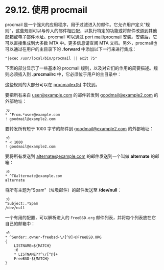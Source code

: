 # 29.12. 使用 procmail

procmail 是一个强大的应用程序，用于过滤进入的邮件。它允许用户定义“规则”，这些规则可以与传入的邮件相匹配，以执行特定的功能或将邮件改道到其他邮箱或电子邮件地址。procmail 可以通过 port [mail/procmail](https://cgit.freebsd.org/ports/tree/mail/procmail/pkg-descr) 安装。安装后，它可以直接集成到大多数 MTA 中。更多信息请查阅 MTA 文档。另外，procmail也可以通过在用户的主目录下的 **.forward** 中添加以下一行来进行集成：

```
"|exec /usr/local/bin/procmail || exit 75"
```

下面的部分显示了一些基本的 procmail 规则，以及对它们的作用的简要描述。规则必须插入到 **.procmailrc** 中，它必须位于用户的主目录中：

这些规则的大部分可以在 [procmailex(5)](https://www.freebsd.org/cgi/man.cgi?query=procmailex&sektion=5&format=html) 中找到。

要把所有来自 [user@example.com](user@example.com) 的邮件转发到 [goodmail@example2.com](goodmail@example2.com) 的外部地址：

```
:0
* ^From.*user@example.com
! goodmail@example2.com
```

要转发所有短于 1000 字节的邮件到 [goodmail@example2.com](goodmail@example2.com) 的外部地址：

```
:0
* < 1000
! goodmail@example2.com
```

要将所有发送到 [alternate@example.com](alternate@example.com) 的邮件发送到一个叫做 **alternate** 的邮箱：

```
:0
* ^TOalternate@example.com
alternate
```

将所有主题为“Spam”（垃圾邮件）的邮件发送至 **/dev/null**：

```
:0
^Subject:.*Spam
/dev/null
```

一个有用的配置，可以解析进入的 `FreeBSD.org` 邮件列表，并将每个列表放在它自己的邮箱中：

```
:0
* ^Sender:.owner-freebsd-\/[^@]+@FreeBSD.ORG
{
	LISTNAME=${MATCH}
	:0
	* LISTNAME??^\/[^@]+
	FreeBSD-${MATCH}
}
```
